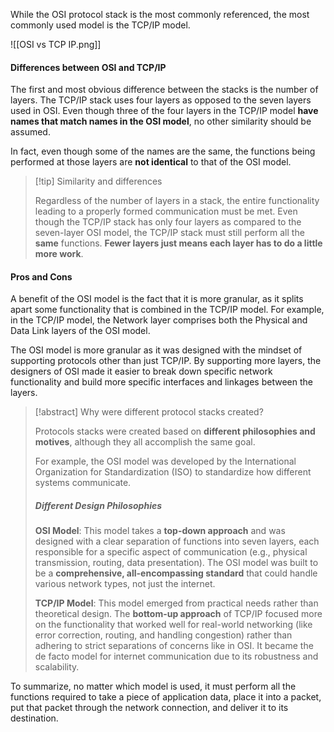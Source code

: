 
While the OSI protocol stack is the most commonly referenced, the most commonly used model is the TCP/IP model.

![[OSI vs TCP IP.png]]
#### Differences between OSI and TCP/IP
The first and most obvious difference between the stacks is the number of layers. The TCP/IP stack uses four layers as opposed to the seven layers used in OSI. Even though three of the four layers in the TCP/IP model **have names that match names in the OSI model**, no other similarity should be assumed. 

In fact, even though some of the names are the same, the functions being performed at those layers are **not identical** to that of the OSI model. 

>[!tip] Similarity and differences
>
>Regardless of the number of layers in a stack, the entire functionality leading to a properly formed communication must be met. Even though the TCP/IP stack has only four layers as compared to the seven-layer OSI model, the TCP/IP stack must still perform all the **same** functions. **Fewer layers just means each layer has to do a little more work**.

#### Pros and Cons
A benefit of the OSI model is the fact that it is more granular, as it splits apart some functionality that is combined in the TCP/IP model. For example, in the TCP/IP model, the Network layer comprises both the Physical and Data Link layers of the OSI model. 

The OSI model is more granular as it was designed with the mindset of supporting protocols other than just TCP/IP. By supporting more layers, the designers of OSI made it easier to break down specific network functionality and build more specific interfaces and linkages between the layers.

>[!abstract] Why were different protocol stacks created?
>
>Protocols stacks were created based on **different philosophies and motives**, although they all accomplish the same goal. 
>
>For example, the OSI model was developed by the International Organization for Standardization (ISO) to standardize how different systems communicate. 
>
>##### Different Design Philosophies
>**OSI Model**: This model takes a **top-down approach** and was designed with a clear separation of functions into seven layers, each responsible for a specific aspect of communication (e.g., physical transmission, routing, data presentation). The OSI model was built to be a **comprehensive, all-encompassing standard** that could handle various network types, not just the internet.
>
>**TCP/IP Model**: This model emerged from practical needs rather than theoretical design. The **bottom-up approach** of TCP/IP focused more on the functionality that worked well for real-world networking (like error correction, routing, and handling congestion) rather than adhering to strict separations of concerns like in OSI. It became the de facto model for internet communication due to its robustness and scalability.

To summarize, no matter which model is used, it must perform all the functions required to take a piece of application data, place it into a packet, put that packet through the network connection, and deliver it to its destination.


